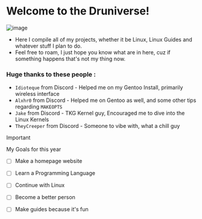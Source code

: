 # Welcome to the Druniverse!

![image](https://github.com/dru-oss/druniverse/assets/116711909/980b7b92-2ca8-4e0e-8ae6-0484a0132ef7)

 * Here I compile all of my projects, whether it be Linux, Linux Guides and whatever stuff I plan to do.
 * Feel free to roam, I just hope you know what are in here, cuz if something happens that's not my thing now.

### Huge thanks to these people :
 * `Idioteque` from Discord - Helped me on my Gentoo Install, primarily wireless interface
 * `Alxhr0` from Discord - Helped me on Gentoo as well, and some other tips regarding `MAKEOPTS`
 * `Jake` from Discord - TKG Kernel guy, Encouraged me to dive into the Linux Kernels
 * `TheyCreeper` from Discord - Someone to vibe with, what a chill guy

> [!IMPORTANT]
> My Goals for this year
- [ ] Make a homepage website
- [ ] Learn a Programming Language
- [ ] Continue with Linux
- [ ] Become a better person
- [ ] Make guides because it's fun

